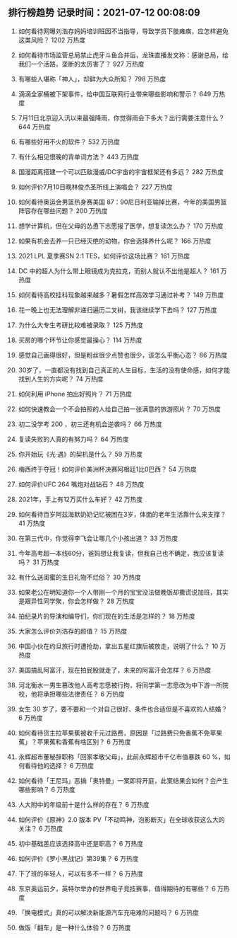
## 排行榜趋势 记录时间：2021-07-12 00:08:09
  
  1. 如何看待网曝刘浩存妈妈培训班因不当指导，导致学员下肢瘫痪，应怎样避免这类风险？ 1202 万热度
    
  2. 如何看待市场监管总局禁止虎牙斗鱼合并后，龙珠直播发文称：感谢总局，给我们一个活路，垄断的太厉害了？ 927 万热度
    
  3. 有哪些人堪称「神人」，却鲜为大众所知？ 798 万热度
    
  4. 滴滴全家桶被下架事件，给中国互联网行业带来哪些影响和警示？ 649 万热度
    
  5. 7月11日北京迎入汛以来最强降雨，你觉得雨会下多大？出行需要注意什么？ 644 万热度
    
  6. 有哪些好用不火的软件？ 532 万热度
    
  7. 有什么相见恨晚的背单词方法？ 443 万热度
    
  8. 国漫距离搭建一个可以匹敌漫威/DC宇宙的宇宙框架还有多远？ 282 万热度
    
  9. 如何评价7月10日晚林俊杰圣所线上演唱会？ 227 万热度
    
  10. 如何看待奥运会男篮热身赛美国 87：90尼日利亚输掉比赛，今年的美国男篮阵容存在哪些问题？ 200 万热度
    
  11. 想学计算机，但在父母的怂恿下志愿报了医学，想复读怎么办？ 170 万热度
    
  12. 如果有机会去养一只已经灭绝的动物，你会选择养什么呢？ 166 万热度
    
  13. 2021 LPL 夏季赛SN 2:1 TES，如何评价这场比赛？ 161 万热度
    
  14. DC 中的超人为什么带上眼镜成为克拉克，而别人就认不出他是超人？ 161 万热度
    
  15. 如何看待高校挂科现象越来越多？暑假怎样高效学习通过补考？ 149 万热度
    
  16. 花一晚上也无法理解非递归遍历二叉树，我该继续学下去吗？ 127 万热度
    
  17. 为什么大专生考研比较难被录取？ 125 万热度
    
  18. 买房的哪个环节让你感觉最操心？ 114 万热度
    
  19. 感觉自己画得很好，但是粉丝很少点赞也很少，该怎么平衡心态？ 86 万热度
    
  20. 30岁了，一直都没有找到自己真正的人生目标，生活的没有使命感，如何才能找到人生的方向呢？ 74 万热度
    
  21. 如何利用 iPhone  拍出好照片？ 71 万热度
    
  22. 如何快速教会一个不会拍照的人给自己拍一张满意的旅游照片？ 70 万热度
    
  23. 初二没学考 200 ，初三还有机会逆袭吗？ 66 万热度
    
  24. 复读失败的人真的有努力吗？ 64 万热度
    
  25. 你开始玩《光·遇》的契机是什么？ 59 万热度
    
  26. 梅西终于夺冠！如何评价美洲杯决赛阿根廷1比0巴西？ 54 万热度
    
  27. 如何评价UFC 264 嘴炮对战钻石？ 48 万热度
    
  28. 2021年，手上有12万买什么车好？ 42 万热度
    
  29. 如何看待百岁阿兹海默奶奶记忆被困在3岁，体面的老年生活靠什么来支撑？ 41 万热度
    
  30. 在第三代中，你觉得李飞会让哪几个小孩出道？ 33 万热度
    
  31. 今年高考超一本线60分，爸妈想让我复读，但我自己也不确定，我应该复读吗？ 31 万热度
    
  32. 有什么送闺蜜的生日礼物不烂俗？ 30 万热度
    
  33. 如果老公在明知道你一个人带刚一个月的宝宝没法做晚饭却撒谎说加班，其实是跟异性同学聚，你会怎样做？ 28 万热度
    
  34. 拍纪录片的导演和编导们，你们现在的生活是怎样的？ 18 万热度
    
  35. 大家怎么评价刘浩存的颜值？ 15 万热度
    
  36. 中国小伙在约旦旅行时遭抢劫，拿出五星红旗后被放走，说明了什么？ 10 万热度
    
  37. 美国搞乱阿富汗，现在拍屁股就走了，未来的阿富汗会怎样？ 6 万热度
    
  38. 河北衡水一男生篡改他人高考志愿被行拘，将同学第一志愿改为中下游一所院校，他将承担哪些法律责任？ 6 万热度
    
  39. 女生 30 岁了，要不要和一个对自己很好、条件也合适但是不喜欢的人结婚？ 6 万热度
    
  40. 如何看待货主拉苹果蕉被收千元过路费，原因是「过路费只免香蕉不免苹果蕉」？苹果蕉和香蕉有啥区别？ 6 万热度
    
  41. 永辉超市董秘辞职称「回家孝敬父母」，此前永辉超市千亿市值暴跌 60 %，如何看待他的选择？ 6 万热度
    
  42. 如何看待「王尼玛」恶搞「奥特曼」一案即将开庭，此案结果会如何？会产生哪些影响？ 6 万热度
    
  43. 人大附中的年级前十是什么样的存在？ 6 万热度
    
  44. 如何评价《原神》2.0 版本 PV「不动鸣神，泡影断灭」在全球收获这么大的关注？ 6 万热度
    
  45. 初中基础差应该选择高中还是职高？ 6 万热度
    
  46. 如何评价《罗小黑战记》第39集？ 6 万热度
    
  47. 下了班的年轻人，可以有多不一样？ 6 万热度
    
  48. 东京奥运前夕，英特尔举办的世界电子竞技赛事，值得期待的有哪些？ 6 万热度
    
  49. 「换电模式」真的可以解决新能源汽车充电难的问题吗？ 6 万热度
    
  50. 做饭「翻车」是一种什么体验？ 6 万热度
    